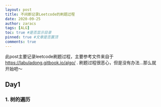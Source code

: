 ```yaml
---
layout: post
title: 不间断记录Leetcode的刷题过程
date: 2020-09-25
author: zaracs
tags: [ALG]
toc: true #是否显示目录
pinned: true #文章是否置顶
comments: true
---
```


此post主要记录leetcode刷题过程，主要参考文件来自于<https://labuladong.gitbook.io/algo/> . 刷题过程很恶心，但是没有办法...那么就开始吧～

## Day1

### 1. 树的遍历

